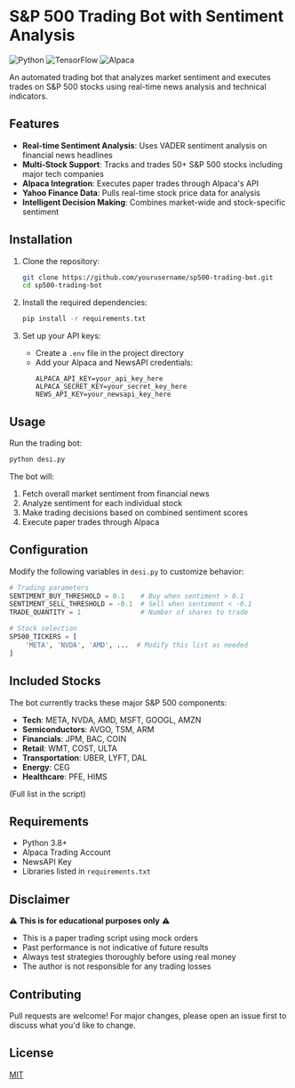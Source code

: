 # S&P 500 Trading Bot with Sentiment Analysis

![Python](https://img.shields.io/badge/Python-3.8%2B-blue)
![TensorFlow](https://img.shields.io/badge/TensorFlow-2.x-orange)
![Alpaca](https://img.shields.io/badge/Alpaca-Trading%20API-green)

An automated trading bot that analyzes market sentiment and executes trades on S&P 500 stocks using real-time news analysis and technical indicators.

## Features

- **Real-time Sentiment Analysis**: Uses VADER sentiment analysis on financial news headlines
- **Multi-Stock Support**: Tracks and trades 50+ S&P 500 stocks including major tech companies
- **Alpaca Integration**: Executes paper trades through Alpaca's API
- **Yahoo Finance Data**: Pulls real-time stock price data for analysis
- **Intelligent Decision Making**: Combines market-wide and stock-specific sentiment

## Installation

1. Clone the repository:
   ```bash
   git clone https://github.com/yourusername/sp500-trading-bot.git
   cd sp500-trading-bot
   ```

2. Install the required dependencies:
   ```bash
   pip install -r requirements.txt
   ```

3. Set up your API keys:
   - Create a `.env` file in the project directory
   - Add your Alpaca and NewsAPI credentials:
     ```
     ALPACA_API_KEY=your_api_key_here
     ALPACA_SECRET_KEY=your_secret_key_here
     NEWS_API_KEY=your_newsapi_key_here
     ```

## Usage

Run the trading bot:
```bash
python desi.py
```

The bot will:
1. Fetch overall market sentiment from financial news
2. Analyze sentiment for each individual stock
3. Make trading decisions based on combined sentiment scores
4. Execute paper trades through Alpaca

## Configuration

Modify the following variables in `desi.py` to customize behavior:

```python
# Trading parameters
SENTIMENT_BUY_THRESHOLD = 0.1    # Buy when sentiment > 0.1
SENTIMENT_SELL_THRESHOLD = -0.1  # Sell when sentiment < -0.1
TRADE_QUANTITY = 1               # Number of shares to trade

# Stock selection
SP500_TICKERS = [
    'META', 'NVDA', 'AMD', ...  # Modify this list as needed
]
```

## Included Stocks

The bot currently tracks these major S&P 500 components:

- **Tech**: META, NVDA, AMD, MSFT, GOOGL, AMZN
- **Semiconductors**: AVGO, TSM, ARM
- **Financials**: JPM, BAC, COIN
- **Retail**: WMT, COST, ULTA
- **Transportation**: UBER, LYFT, DAL
- **Energy**: CEG
- **Healthcare**: PFE, HIMS

(Full list in the script)

## Requirements

- Python 3.8+
- Alpaca Trading Account
- NewsAPI Key
- Libraries listed in `requirements.txt`

## Disclaimer

⚠️ **This is for educational purposes only** ⚠️

- This is a paper trading script using mock orders
- Past performance is not indicative of future results
- Always test strategies thoroughly before using real money
- The author is not responsible for any trading losses

## Contributing

Pull requests are welcome! For major changes, please open an issue first to discuss what you'd like to change.

## License

[MIT](https://choosealicense.com/licenses/mit/)
